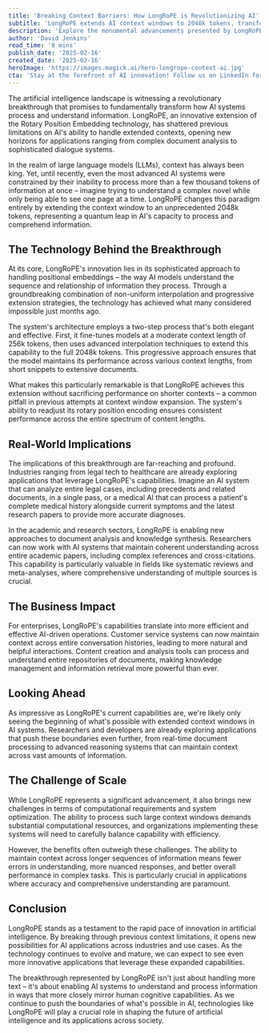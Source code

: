 ```yaml
---
title: 'Breaking Context Barriers: How LongRoPE is Revolutionizing AI''s Memory Capacity'
subtitle: 'LongRoPE extends AI context windows to 2048k tokens, transforming AI capabilities'
description: 'Explore the monumental advancements presented by LongRoPE as it extends AI context windows to 2048k tokens, drastically transforming capabilities in various sectors. This breakthrough redefines how AI systems process and understand vast amounts of information coherently.'
author: 'David Jenkins'
read_time: '8 mins'
publish_date: '2025-02-16'
created_date: '2025-02-16'
heroImage: 'https://images.magick.ai/hero-longrope-context-ai.jpg'
cta: 'Stay at the forefront of AI innovation! Follow us on LinkedIn for regular updates on groundbreaking technologies like LongRoPE and their impact on the future of artificial intelligence.'
---
```


The artificial intelligence landscape is witnessing a revolutionary breakthrough that promises to fundamentally transform how AI systems process and understand information. LongRoPE, an innovative extension of the Rotary Position Embedding technology, has shattered previous limitations on AI's ability to handle extended contexts, opening new horizons for applications ranging from complex document analysis to sophisticated dialogue systems.

In the realm of large language models (LLMs), context has always been king. Yet, until recently, even the most advanced AI systems were constrained by their inability to process more than a few thousand tokens of information at once – imagine trying to understand a complex novel while only being able to see one page at a time. LongRoPE changes this paradigm entirely by extending the context window to an unprecedented 2048k tokens, representing a quantum leap in AI's capacity to process and comprehend information.

## The Technology Behind the Breakthrough

At its core, LongRoPE's innovation lies in its sophisticated approach to handling positional embeddings – the way AI models understand the sequence and relationship of information they process. Through a groundbreaking combination of non-uniform interpolation and progressive extension strategies, the technology has achieved what many considered impossible just months ago.

The system's architecture employs a two-step process that's both elegant and effective. First, it fine-tunes models at a moderate context length of 256k tokens, then uses advanced interpolation techniques to extend this capability to the full 2048k tokens. This progressive approach ensures that the model maintains its performance across various context lengths, from short snippets to extensive documents.

What makes this particularly remarkable is that LongRoPE achieves this extension without sacrificing performance on shorter contexts – a common pitfall in previous attempts at context window expansion. The system's ability to readjust its rotary position encoding ensures consistent performance across the entire spectrum of content lengths.

## Real-World Implications

The implications of this breakthrough are far-reaching and profound. Industries ranging from legal tech to healthcare are already exploring applications that leverage LongRoPE's capabilities. Imagine an AI system that can analyze entire legal cases, including precedents and related documents, in a single pass, or a medical AI that can process a patient's complete medical history alongside current symptoms and the latest research papers to provide more accurate diagnoses.

In the academic and research sectors, LongRoPE is enabling new approaches to document analysis and knowledge synthesis. Researchers can now work with AI systems that maintain coherent understanding across entire academic papers, including complex references and cross-citations. This capability is particularly valuable in fields like systematic reviews and meta-analyses, where comprehensive understanding of multiple sources is crucial.

## The Business Impact

For enterprises, LongRoPE's capabilities translate into more efficient and effective AI-driven operations. Customer service systems can now maintain context across entire conversation histories, leading to more natural and helpful interactions. Content creation and analysis tools can process and understand entire repositories of documents, making knowledge management and information retrieval more powerful than ever.

## Looking Ahead

As impressive as LongRoPE's current capabilities are, we're likely only seeing the beginning of what's possible with extended context windows in AI systems. Researchers and developers are already exploring applications that push these boundaries even further, from real-time document processing to advanced reasoning systems that can maintain context across vast amounts of information.

## The Challenge of Scale

While LongRoPE represents a significant advancement, it also brings new challenges in terms of computational requirements and system optimization. The ability to process such large context windows demands substantial computational resources, and organizations implementing these systems will need to carefully balance capability with efficiency.

However, the benefits often outweigh these challenges. The ability to maintain context across longer sequences of information means fewer errors in understanding, more nuanced responses, and better overall performance in complex tasks. This is particularly crucial in applications where accuracy and comprehensive understanding are paramount.

## Conclusion

LongRoPE stands as a testament to the rapid pace of innovation in artificial intelligence. By breaking through previous context limitations, it opens new possibilities for AI applications across industries and use cases. As the technology continues to evolve and mature, we can expect to see even more innovative applications that leverage these expanded capabilities.

The breakthrough represented by LongRoPE isn't just about handling more text – it's about enabling AI systems to understand and process information in ways that more closely mirror human cognitive capabilities. As we continue to push the boundaries of what's possible in AI, technologies like LongRoPE will play a crucial role in shaping the future of artificial intelligence and its applications across society.